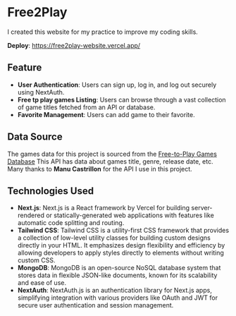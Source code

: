 # Free2Play

I created this website for my practice to improve my coding skills.

**Deploy**: https://free2play-website.vercel.app/

## Feature
* **User Authentication**: Users can sign up, log in, and log out securely using NextAuth.
* **Free tp play games Listing**: Users can browse through a vast collection of game titles fetched from an API or database.
* **Favorite Management**: Users can add game to their favorite.

## Data Source
The games data for this project is sourced from the [Free-to-Play Games Database](https://rapidapi.com/digiwalls/api/free-to-play-games-database) This API has data about games title, genre, release date, etc. Many thanks to **Manu Castrillon** for the API I use in this project.

## Technologies Used
* **Next.js**: Next.js is a React framework by Vercel for building server-rendered or statically-generated web applications with features like automatic code splitting and routing.
* **Tailwind CSS**: Tailwind CSS is a utility-first CSS framework that provides a collection of low-level utility classes for building custom designs directly in your HTML. It emphasizes design flexibility and efficiency by allowing developers to apply styles directly to elements without writing custom CSS.
* **MongoDB**: MongoDB is an open-source NoSQL database system that stores data in flexible JSON-like documents, known for its scalability and ease of use.
* **NextAuth**: NextAuth.js is an authentication library for Next.js apps, simplifying integration with various providers like OAuth and JWT for secure user authentication and session management.
